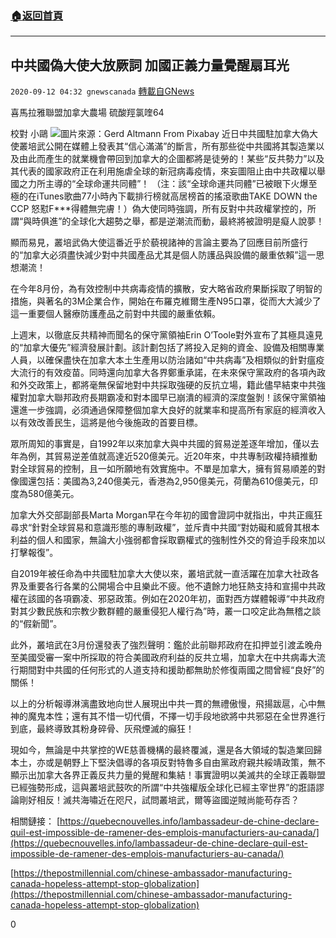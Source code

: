 ###  [:house:返回首頁](https://github.com/ourhimalayas/txt)
---

## 中共國偽大使大放厥詞 加國正義力量覺醒扇耳光
`2020-09-12 04:32 gnewscanada` [轉載自GNews](https://gnews.org/zh-hant/350027/)

喜馬拉雅聯盟加拿大農場 硫酸羥氯喹64

校對 小鷗
![](https://s3.amazonaws.com/gnews-media-offload/wp-content/uploads/2020/09/12042543/%E5%9B%BE%E7%89%874-2.jpg)圖片來源：Gerd Altmann From Pixabay 
近日中共國駐加拿大偽大使叢培武公開在媒體上發表其“信心滿滿”的斷言，所有那些從中共國將其製造業以及由此而產生的就業機會帶回到加拿大的企圖都將是徒勞的！某些“反共勢力”以及其代表的國家政府正在利用施虐全球的新冠病毒疫情，來妄圖阻止由中共政權以舉國之力所主導的“全球命運共同體”！ （注：該“全球命運共同體”已被眼下火爆至極的在iTunes歌曲77小時內下載排行榜就高居榜首的搖滾歌曲TAKE DOWN the CCP 怒懟F\*\*\*得體無完膚！）偽大使同時強調，所有反對中共政權掌控的，所謂“與時俱進”的全球化大趨勢之舉，都是逆潮流而動，最終將被證明是癡人說夢！

顯而易見，叢培武偽大使這番近乎於藐視諸神的言論主要為了回應目前所盛行的“加拿大必須盡快減少對中共國產品尤其是個人防護品與設備的嚴重依賴”這一思想潮流！

在今年8月份，為有效控制中共病毒疫情的擴散，安大略省政府果斷採取了明智的措施，與著名的3M企業合作，開始在布羅克維爾生產N95口罩，從而大大減少了這一重要個人醫療防護產品之前對中共國的嚴重依賴。

上週末，以徹底反共精神而聞名的保守黨領袖Erin O’Toole對外宣布了其極具遠見的“加拿大優先”經濟發展計劃。該計劃包括了將投入足夠的資金、設備及相關專業人員，以確保盡快在加拿大本土生產用以防治諸如“中共病毒”及相類似的針對瘟疫大流行的有效疫苗。同時還向加拿大各界鄭重承諾，在未來保守黨政府的各項內政和外交政策上，都將毫無保留地對中共採取強硬的反抗立場，籍此儘早結束中共強權對加拿大聯邦政府長期霸凌和對本國早已崩潰的經濟的深度盤剝！該保守黨領袖還進一步強調，必須通過保障整個加拿大良好的就業率和提高所有家庭的經濟收入以有效改善民生，這將是他今後施政的首要目標。

眾所周知的事實是，自1992年以來加拿大與中共國的貿易逆差逐年增加，僅以去年為例，其貿易逆差值就高達近520億美元。近20年來，中共專制政權持續推動對全球貿易的控制，且一如所願地有效實施中。不單是加拿大，擁有貿易順差的對像國還包括：美國為3,240億美元，香港為2,950億美元，荷蘭為610億美元，印度為580億美元。

加拿大外交部副部長Marta Morgan早在今年初的國會證詞中就指出，中共正瘋狂尋求“針對全球貿易和意識形態的專制政權”，並斥責中共國“對妨礙和威脅其根本利益的個人和國家，無論大小強弱都會採取霸權式的強制性外交的脅迫手段來加以打擊報復”。

自2019年被任命為中共國駐加拿大大使以來，叢培武就一直活躍在加拿大社政各界及重要各行各業的公開場合中且樂此不疲。他不遺餘力地狂熱支持和宣揚中共政權在該國的各項霸凌、邪惡政策。例如在2020年初，面對西方媒體報導“中共政府對其少數民族和宗教少數群體的嚴重侵犯人權行為”時，叢一口咬定此為無稽之談的“假新聞”。

此外，叢培武在3月份還發表了強烈聲明：鑑於此前聯邦政府在扣押並引渡孟晚舟至美國受審一案中所採取的符合美國政府利益的反共立場，加拿大在中共病毒大流行期間對中共國的任何形式的人道支持和援助都無助於修復兩國之間曾經“良好”的關係！

以上的分析報導淋漓盡致地向世人展現出中共一貫的無禮傲慢，飛揚跋扈，心中無神的魔鬼本性；還有其不惜一切代價，不擇一切手段地欲將中共邪惡在全世界進行到底，最終導致其粉身碎骨、灰飛煙滅的癲狂！

現如今，無論是中共掌控的WE慈善機構的最終覆滅，還是各大領域的製造業回歸本土，亦或是朝野上下堅決倡導的各項反對特魯多自由黨政府親共綏靖政策，無不顯示出加拿大各界正義反共力量的覺醒和集結！事實證明以美滅共的全球正義聯盟已經強勢形成，這與叢培武鼓吹的所謂“中共強權版全球化已經主宰世界”的誑語謬論剛好相反！滅共海嘯近在咫尺，試問叢培武，爾等盜國逆賊尚能苟存否？

相關鏈接： [https://quebecnouvelles.info/lambassadeur-de-chine-declare-quil-est-impossible-de-ramener-des-emplois-manufacturiers-au-canada/](https://quebecnouvelles.info/lambassadeur-de-chine-declare-quil-est-impossible-de-ramener-des-emplois-manufacturiers-au-canada/)

[https://thepostmillennial.com/chinese-ambassador-manufacturing-canada-hopeless-attempt-stop-globalization](https://thepostmillennial.com/chinese-ambassador-manufacturing-canada-hopeless-attempt-stop-globalization)

0
